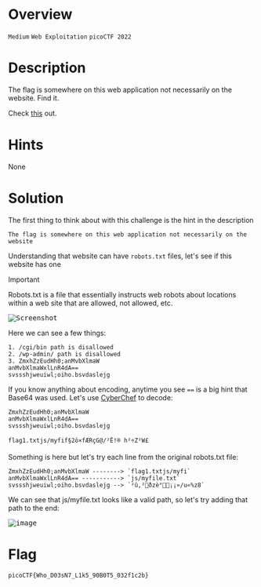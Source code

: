 # Overview
`Medium` `Web Exploitation` `picoCTF 2022`

# Description
The flag is somewhere on this web application not necessarily on the website. Find it.

Check [this](http://saturn.picoctf.net:55617/) out.

# Hints
None

# Solution
The first thing to think about with this challenge is the hint in the description

`The flag is somewhere on this web application not necessarily on the website`

Understanding that website can have `robots.txt` files, let's see if this website has one

> [!IMPORTANT]
> Robots.txt is a file that essentially instructs web robots about locations within a web site that are allowed, not allowed, etc.

<kbd>![Screenshot](https://github.com/user-attachments/assets/e99c0e91-a034-4dd5-a645-0f18ef43b6aa)</kbd>

Here we can see a few things:
```
1. /cgi/bin path is disallowed
2. /wp-admin/ path is disallowed
3. ZmxhZzEudHh0;anMvbXlmaW  
anMvbXlmaWxlLnR4dA==  
svssshjweuiwl;oiho.bsvdaslejg
```

If you know anything about encoding, anytime you see `==` is a big hint that Base64 was used. Let's use [CyberChef](https://gchq.github.io/CyberChef/) to decode:

```
ZmxhZzEudHh0;anMvbXlmaW
anMvbXlmaWxlLnR4dA==
svssshjweuiwl;oiho.bsvdaslejg

flag1.txtjs/myfif§2ö×fÆRçG@/²Ë!®	h²÷Z²W£
```

Something is here but let's try each line from the original robots.txt file:

```
ZmxhZzEudHh0;anMvbXlmaW --------> `flag1.txtjs/myfi`
anMvbXlmaWxlLnR4dA== -----------> `js/myfile.txt`
svssshjweuiwl;oiho.bsvdaslejg --> `²û,²ðzè°¡¡»/u«%z8`
```

We can see that js/myfile.txt looks like a valid path, so let's try adding that path to the end:

<kbd>![image](https://github.com/user-attachments/assets/921ff369-f32a-4d98-8c21-6ea2dde373e5)</kbd>

# Flag
`picoCTF{Who_D03sN7_L1k5_90B0T5_032f1c2b}`
